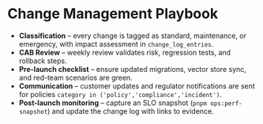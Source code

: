 # Change Management Playbook

- **Classification** – every change is tagged as standard, maintenance, or emergency, with impact assessment in `change_log_entries`.
- **CAB Review** – weekly review validates risk, regression tests, and rollback steps.
- **Pre-launch checklist** – ensure updated migrations, vector store sync, and red-team scenarios are green.
- **Communication** – customer updates and regulator notifications are sent for policies `category in ('policy','compliance','incident')`.
- **Post-launch monitoring** – capture an SLO snapshot (`pnpm ops:perf-snapshot`) and update the change log with links to evidence.
